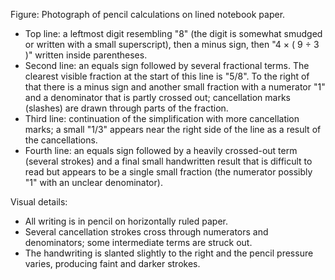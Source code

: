 Figure: Photograph of pencil calculations on lined notebook paper.

- Top line: a leftmost digit resembling "8" (the digit is somewhat smudged or written with a small superscript), then a minus sign, then "4 × ( 9 ÷ 3 )" written inside parentheses.
- Second line: an equals sign followed by several fractional terms. The clearest visible fraction at the start of this line is "5/8". To the right of that there is a minus sign and another small fraction with a numerator "1" and a denominator that is partly crossed out; cancellation marks (slashes) are drawn through parts of the fraction.
- Third line: continuation of the simplification with more cancellation marks; a small "1/3" appears near the right side of the line as a result of the cancellations.
- Fourth line: an equals sign followed by a heavily crossed-out term (several strokes) and a final small handwritten result that is difficult to read but appears to be a single small fraction (the numerator possibly "1" with an unclear denominator).

Visual details:
- All writing is in pencil on horizontally ruled paper.
- Several cancellation strokes cross through numerators and denominators; some intermediate terms are struck out.
- The handwriting is slanted slightly to the right and the pencil pressure varies, producing faint and darker strokes.
